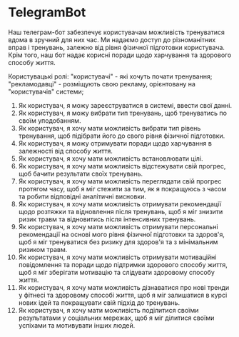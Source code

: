 # TelegramBot

Наш телеграм-бот забезпечує користувачам можливість тренуватися вдома в зручний для них час. Ми надаємо доступ до різноманітних вправ і тренувань, залежно від рівня фізичної підготовки користувача. Крім того, наш бот надає корисні поради щодо харчування та здорового способу життя.

Користувацькі ролі:
"користувачі" - які хочуть почати тренування;
"рекламодавці" - розміщують свою рекламу, орієнтовану на "користувачів" системи;

1) Як користувач, я можу зареєструватися в системі, ввести свої данні.
2) Як користувач, я можу вибрати тип тренувань, щоб тренуватись по своїм уподобанням.
3) Як користувач, я хочу мати можливість вибрати тип рівень тренування, щоб підібрати його до свого рівня фізичної підготовки.
4) Як користувач, я можу отримувати поради щодо харчування в залежності від способу життя.
5) Як користувач, я хочу мати можливість встановлювати цілі.
6) Як користувач, я хочу мати можливість відстежувати свій прогрес, щоб бачити результати своїх тренувань.
7) Як користувач, я хочу мати можливість переглядати свій прогрес протягом часу, щоб я міг стежити за тим, як я покращуюсь з часом та робити відповідні аналітичні висновки.
8) Як користувач, я хочу мати можливість отримувати рекомендації щодо розтяжки та відновлення після тренувань, щоб я міг знизити ризик травм та відновитись після інтенсивних тренувань.
9) Як користувач, я хочу мати можливість отримувати персональні рекомендації на основі мого рівня фізичної підготовки та здоров'я, щоб я міг тренуватися без ризику для здоров'я та з мінімальним ризиком травм.
10) Як користувач, я хочу мати можливість отримувати мотиваційні повідомлення та поради щодо підтримки здорового способу життя, щоб я міг зберігати мотивацію та слідувати здоровому способу життя.
11) Як користувач, я хочу мати можливість дізнаватися про нові тренди у фітнесі та здоровому способі життя, щоб я міг залишатися в курсі нових ідей та покращувати свій підхід до тренувань.
12) Як користувач, я хочу мати можливість поділитися своїми результатами у соціальних мережах, щоб я міг ділитися своїми успіхами та мотивувати інших людей.

